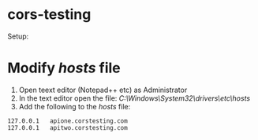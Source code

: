 # cors-testing

Setup:
# Modify _hosts_ file
1. Open teext editor (Notepad++ etc) as Administrator
2. In the text editor open the file: _C:\Windows\System32\drivers\etc\hosts_
3. Add the following to the _hosts_ file:
```
127.0.0.1	apione.corstesting.com
127.0.0.1	apitwo.corstesting.com
```